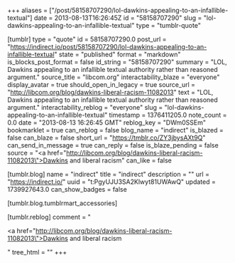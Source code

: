 +++
aliases = ["/post/58158707290/lol-dawkins-appealing-to-an-infallible-textual"]
date = 2013-08-13T16:26:45Z
id = "58158707290"
slug = "lol-dawkins-appealing-to-an-infallible-textual"
type = "tumblr-quote"

[tumblr]
type = "quote"
id = 58158707290.0
post_url = "https://indirect.io/post/58158707290/lol-dawkins-appealing-to-an-infallible-textual"
state = "published"
format = "markdown"
is_blocks_post_format = false
id_string = "58158707290"
summary = "LOL, Dawkins appealing to an infallible textual authority rather than reasoned argument."
source_title = "libcom.org"
interactability_blaze = "everyone"
display_avatar = true
should_open_in_legacy = true
source_url = "http://libcom.org/blog/dawkins-liberal-racism-11082013"
text = "LOL, Dawkins appealing to an infallible textual authority rather than reasoned argument."
interactability_reblog = "everyone"
slug = "lol-dawkins-appealing-to-an-infallible-textual"
timestamp = 1376411205.0
note_count = 0.0
date = "2013-08-13 16:26:45 GMT"
reblog_key = "DWm0SSEm"
bookmarklet = true
can_reblog = false
blog_name = "indirect"
is_blazed = false
can_blaze = false
short_url = "https://tmblr.co/ZY3jbysAXt9Q"
can_send_in_message = true
can_reply = false
is_blaze_pending = false
source = "<a href=\"http://libcom.org/blog/dawkins-liberal-racism-11082013\">Dawkins and liberal racism</a>"
can_like = false

[tumblr.blog]
name = "indirect"
title = "indirect"
description = ""
url = "https://indirect.io/"
uuid = "t:PgyUJU3SA2Klwyt81UWAwQ"
updated = 1739927643.0
can_show_badges = false

[tumblr.blog.tumblrmart_accessories]

[tumblr.reblog]
comment = "<p><a href=\"http://libcom.org/blog/dawkins-liberal-racism-11082013\">Dawkins and liberal racism</a></p>"
tree_html = ""
+++
